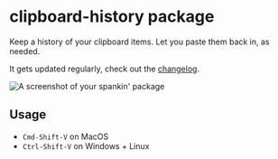 # clipboard-history package

Keep a history of your clipboard items. Let you paste them back in, as needed.

It gets updated regularly, check out the [changelog](https://github.com/unDemian/clipboard-history/blob/master/CHANGELOG.md).

![A screenshot of your spankin' package](https://raw.githubusercontent.com/unDemian/clipboard-history/master/demo.gif)

## Usage

- `Cmd-Shift-V` on MacOS
- `Ctrl-Shift-V` on Windows + Linux
